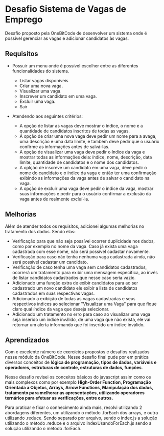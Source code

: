 # Desafio Sistema de Vagas de Emprego

Desafio proposto pela OneBitCode de desenvolver um sistema onde é possível gerenciar as vagas e adicionar candidatos às vagas.

## Requisitos

- Possuir um menu onde é possível escolher entre as diferentes funcionalidades do sistema.

  - Listar vagas disponíveis.
  - Criar uma nova vaga.
  - Visualizar uma vaga.
  - Inscrever um candidato em uma vaga.
  - Excluir uma vaga.
  - Sair

- Atendendo aos seguintes critérios:
  - A opção de listar as vagas deve mostrar o índice, o nome e a quantidade de candidatos inscritos de todas as vagas.
  - A opção de criar uma nova vaga deve pedir um nome para a avaga, uma descrição e uma data limite, e também deve pedir que o usuário confirme as informações antes de salvá-las.
  - A opção de visualizar uma vaga deve pedir o índice da vaga e mostrar todas as informações dela: índice, nome, descrição, data limite, quantidade de candidatos e o nome dos candidatos.
  - A oplção de inscreve um candidato em uma vaga, deve pedir o nome do candidato e o índice da vaga e então ter uma confirmação exibindo as informações da vaga antes de salvar o candidato na vaga.
  - A opção de excluir uma vaga deve pedir o índice da vaga, mostrar suas informações e pedir para o usuário confirmar a exclusão da vaga antes de realmente excluí-la.

## Melhorias

Além de atender todos os requisitos, adicionei algumas melhorias no tratamento dos dados. Sendo elas:

- Verificação para que não seja possível ocorrer duplicidade nos dados, como por exemplo no nome da vaga. Caso já exista uma vaga cadastrada com esse nome, não será possível cadastar novamente.
- Verificação para caso não tenha nenhuma vaga cadastrada ainda, não será possível cadastar um candidato.
- Verificação de caso tenha uma vaga sem candidatos cadastrados, ocorrerá um tratamento para exibir uma mensagem específica, ao invés de listar candidatos cadastrados que nesse caso seria vazio.
- Adicionado uma função extra de exibir candidatos para ao ser cadastrado um novo candidato ele exibir a lista de candidatos cadastrados em suas respectivas vagas.
- Adicionado a exibição de todas as vagas cadastradas e seus respectivos índices ao selecionar "Visualizar uma Vaga" para que fique claro qual índice da vaga que deseja selecionar.
- Adicionado um tratamento no erro para caso ao visualizar uma vaga seja inserido um índice inválido, de uma vaga que não exista, ele vai retornar um alerta informando que foi inserido um índice inválido.

## Aprendizados

Com o excelente número de exercícios propostos e desafios realizados nesse módulo da OneBitCode. Nesse desafio final pude por em prática diversos conceitos de <strong>lógica de programação, tipos de dados, variáveis e operadores, estruturas de controle, estruturas de dados, funções</strong>.

Nesse desafio revisei os conceitos básicos do javascript assim como os mais complexos como por exemplo <strong>High-Order Function, Programação Orientada a Objetos, Arrays, Arrow Functions, Manipulação dos dados, tratamento para melhorar as apresentações, utilizando operadores ternários para efetuar as verificações, entre outros.</strong>

Para praticar e fixar o conhecimento ainda mais, resolvi utilizando 2 abordagens diferentes, um utilizando o método .forEach dos arrays, e outra utilizando .reduce.
Sendo separado por arquivo, sendo o index.js a solução utilizando o método .reduce e o arquivo indexUsandoForEach.js sendo a solução utilizando o método .forEach.
